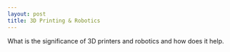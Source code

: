 ```yaml
---
layout: post
title: 3D Printing & Robotics
---
```


What is the significance of 3D printers and robotics and how does it help.
